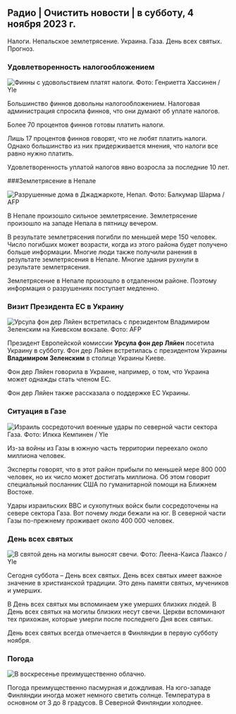 ## Радио \| Очистить новости \| в субботу, 4 ноября 2023 г.

Налоги. Непальское землетрясение. Украина. Газа. День всех святых. Прогноз.

### Удовлетворенность налогообложением

![Финны с удовольствием платят налоги. Фото: Генриетта Хассинен / Yle](https://images.cdn.yle.fi/image/upload/c_crop,h_3061,w_5443,x_0,y_226/ar_1.7777777777777777,c_fill,g_faces,h_675,w_1200/dpr_1.0/q_auto:eco/f_auto/fl_lossy/v1692510416/39-115736664dc9b0569c81)

Большинство финнов довольны налогообложением. Налоговая администрация спросила финнов, что они думают об уплате налогов.

Более 70 процентов финнов готовы платить налоги.

Лишь 17 процентов финнов говорят, что не любят платить налоги. Однако большинство из них придерживается мнения, что налоги все равно нужно платить.

Удовлетворенность уплатой налогов явно возросла за последние 10 лет.

###Землетрясение в Непале

![Разрушенные дома в Джаджаркоте, Непал. Фото: Балкумар Шарма / AFP](https://images.cdn.yle.fi/image/upload/c_crop,h_1350,w_2400,x_0,y_51/ar_1.7777777777777777,c_fill,g_faces,h_675,w_1200/dpr_1.0/q_auto:eco/f_auto/fl_lossy/v1699091137/39-1195827654612690580a)

В Непале произошло сильное землетрясение. Землетрясение произошло на западе Непала в пятницу вечером.

В результате землетрясения погибли по меньшей мере 150 человек. Число погибших может возрасти, когда из этого района будет получено больше информации. Многие люди также получили ранения в результате землетрясения в Непале. Многие здания рухнули в результате землетрясения.

Землетрясение в Непале произошло в отдаленном районе. Поэтому информация о разрушениях поступает медленно.

### Визит Президента ЕС в Украину

![Урсула фон дер Ляйен встретилась с президентом Владимиром Зеленским на Киевском вокзале. Фото: AFP](https://images.cdn.yle.fi/image/upload/c_crop,h_1687,w_3000,x_0,y_305/ar_1.77777777777777777,c_fill,g_faces,h_675,w_1200/dpr_1.0/q_auto:eco/f_auto/fl_lossy/v1699098434/39-119583265462e51258c1)

Президент Европейской комиссии **Урсула фон дер Ляйен** посетила Украину в субботу. Фон дер Ляйен встретилась с президентом Украины **Владимиром Зеленским** в столице Украины Киеве.

Фон дер Ляйен говорила в Украине, например, о том, что Украина может однажды стать членом ЕС.

Фон дер Ляйен также рассказала о поддержке ЕС Украины.

### Ситуация в Газе

![Израиль сосредоточил военные удары по северной части сектора Газа. Фото: Илкка Кемпинен / Yle](https://images.cdn.yle.fi/image/upload/c_crop,h_1121,w_1994,x_5,y_0/ar_1.7777777777777777,c_fill,g_faces,h_675,w_1200/dpr_1.0/q_auto:eco/f_auto/fl_lossy/v1699023208/39-1195711654506b2bc2d4)

Из-за войны из Газы в южную часть территории переехало около миллиона человек.

Эксперты говорят, что в этот район прибыли по меньшей мере 800 000 человек, но их число может достигать миллиона. Об этом говорит специальный посланник США по гуманитарной помощи на Ближнем Востоке.

Удары израильских ВВС и сухопутных войск были сосредоточены на севере сектора Газа. Вот почему люди бежали на юг. В северной части Газы по-прежнему проживает около 400 000 человек.

### День всех святых

![В святой день на могилы выносят свечи. Фото: Леена-Каиса Лааксо / Yle](https://images.cdn.yle.fi/image/upload/c_crop,h_2268,w_4032,x_0,y_435/ar_1.7777777777777777,c_fill,g_faces,h_675,w_1200/dpr_1.0/q_auto:eco/f_auto/fl_lossy/v1699101771/39-119586665463c1d71d1c)

Сегодня суббота – День всех святых. День всех святых имеет важное значение в христианской традиции. Это день памяти святых, мучеников и умерших.

В День всех святых мы вспоминаем уже умерших близких людей. В День всех святых на могилы близких несут свечи. Церкви вспоминают тех прихожан, которые умерли после последнего Дня всех святых.

День всех святых всегда отмечается в Финляндии в первую субботу ноября.

### Погода

![В воскресенье преимущественно облачно.](https://images.cdn.yle.fi/image/upload/c_crop,h_1080,w_1919,x_0,y_0/ar_1.7777777777777777,c_fill,g_faces,h_675,w_1200/dpr_1.0/q_auto:eco/f_auto/fl_lossy/v1699111715/39-1195891654662ff4432c)

Погода преимущественно пасмурная и дождливая. На юго-западе Финляндии иногда может немного светить солнце. Температура в основном от 3 до 8 градусов. В Северной Финляндии холоднее.